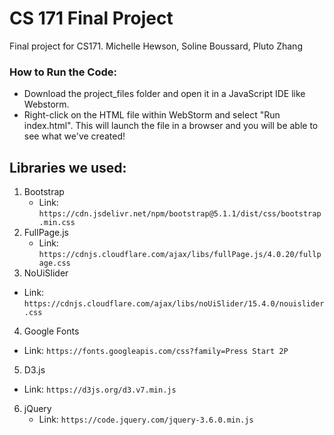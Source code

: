 # CS 171 Final Project

Final project for CS171. Michelle Hewson, Soline Boussard, Pluto Zhang

### How to Run the Code:
- Download the project_files folder and open it in a JavaScript IDE like Webstorm.
- Right-click on the HTML file within WebStorm and select "Run index.html". This will launch the file in a browser and you will be able to see what we've created!

## Libraries we used:
1. Bootstrap
   - Link: `https://cdn.jsdelivr.net/npm/bootstrap@5.1.1/dist/css/bootstrap.min.css`
2. FullPage.js
   - Link: `https://cdnjs.cloudflare.com/ajax/libs/fullPage.js/4.0.20/fullpage.css`
3. NoUiSlider
  - Link: `https://cdnjs.cloudflare.com/ajax/libs/noUiSlider/15.4.0/nouislider.css`
4. Google Fonts
  - Link: `https://fonts.googleapis.com/css?family=Press Start 2P`
5. D3.js
  - Link: `https://d3js.org/d3.v7.min.js`
6. jQuery
   - Link: `https://code.jquery.com/jquery-3.6.0.min.js`
